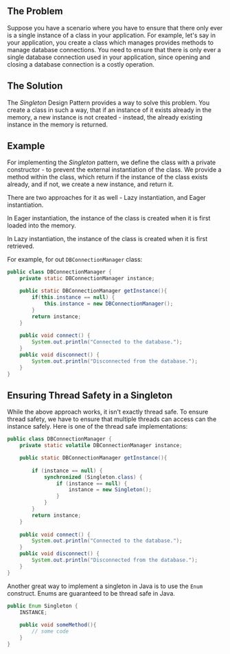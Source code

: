 ## The Problem

Suppose you have a scenario where you have to ensure that there only ever is a single instance of a class in your application. For example, let's say in your application, you create a class which manages provides methods to manage database connections. You need to ensure that there is only ever a single database connection used in your application, since opening and closing a database connection is a costly operation.
## The Solution

The *Singleton* Design Pattern provides a way to solve this problem. You create a class in such a way, that if an instance of it exists already in the memory, a new instance is not created - instead, the already existing instance in the memory is returned.

## Example

For implementing the *Singleton* pattern, we define the class with a private constructor - to prevent the external instantiation of the class. We provide a method within the class, which return if the instance of the class exists already, and if not, we create a new instance, and return it.

There are two approaches for it as well - Lazy instantiation, and Eager instantiation. 

In Eager instantiation, the instance of the class is created when it is first loaded into the memory. 

In Lazy instantiation, the instance of the class is created when it is first retrieved.

For example, for out `DBConnectionManager` class:

```Java
public class DBConnectionManager {
	private static DBConnectionManager instance;

	public static DBConnectionManager getInstance(){
		if(this.instance == null) {
			this.instance = new DBConnectionManager();
		}
		return instance;
	}
	
	public void connect() {
		System.out.println("Connected to the database."); 
	}        
	public void disconnect() {
		System.out.println("Disconnected from the database."); 
	}
}
```
## Ensuring Thread Safety in a Singleton

While the above approach works, it isn't exactly thread safe. To ensure thread safety, we have to ensure that multiple threads can access can the instance safely. Here is one of the thread safe implementations:

```Java
public class DBConnectionManager {
	private static volatile DBConnectionManager instance;

	public static DBConnectionManager getInstance(){
		
		if (instance == null) {
			synchronized (Singleton.class) {
				if (instance == null) {
					instance = new Singleton(); 
				} 
			} 
		}
		return instance;
	}
	
	public void connect() {
		System.out.println("Connected to the database."); 
	}        
	public void disconnect() {
		System.out.println("Disconnected from the database."); 
	}
}
```

Another great way to implement a singleton in Java is to use the `Enum` construct. Enums are guaranteed to be thread safe in Java.

```Java
public Enum Singleton {
	INSTANCE;
	
	public void someMethod(){
		// some code
	}
}
```